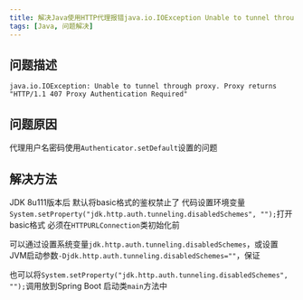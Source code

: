 ```yaml
---
title: 解决Java使用HTTP代理报错java.io.IOException Unable to tunnel through proxy. Proxy returns  HTTP 1.1 407 Proxy Authentication Required的问题
tags: [Java, 问题解决]
---
```


## 问题描述

```
java.io.IOException: Unable to tunnel through proxy. Proxy returns "HTTP/1.1 407 Proxy Authentication Required"
```

## 问题原因

代理用户名密码使用`Authenticator.setDefault`设置的问题

## 解决方法

JDK 8u111版本后 默认将basic格式的鉴权禁止了
代码设置环境变量`System.setProperty("jdk.http.auth.tunneling.disabledSchemes", "");`打开basic格式
必须在`HTTPURLConnection`类初始化前

可以通过设置系统变量`jdk.http.auth.tunneling.disabledSchemes`，或设置JVM启动参数`-Djdk.http.auth.tunneling.disabledSchemes=""`，保证

也可以将`System.setProperty("jdk.http.auth.tunneling.disabledSchemes", "");`调用放到Spring Boot 启动类`main`方法中